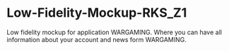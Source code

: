 # Low-Fidelity-Mockup-RKS_Z1
Low fidelity mockup for application WARGAMING. 
Where you can have all information about your account and news form WARGAMING.
